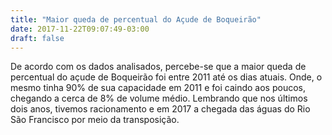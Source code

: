 ```yaml
---
title: "Maior queda de percentual do Açude de Boqueirão"
date: 2017-11-22T09:07:49-03:00
draft: false
---
```


De acordo com os dados analisados, percebe-se que a maior queda de percentual do açude de Boqueirão foi entre 2011 até os dias atuais. Onde, o mesmo tinha 90% de sua capacidade em 2011 e foi caindo aos poucos, chegando a cerca de 8% de volume médio. Lembrando que nos últimos dois anos, tivemos racionamento e em 2017 a chegada das águas do Rio São Francisco por meio da transposição. 


<!--more-->


<div id="vis" width=300></div>

<script src="https://cdnjs.cloudflare.com/ajax/libs/vega/3.0.7/vega.js"></script>
<script src="https://cdnjs.cloudflare.com/ajax/libs/vega-lite/2.0.1/vega-lite.js"></script>
<script src="https://cdnjs.cloudflare.com/ajax/libs/vega-embed/3.0.0-rc7/vega-embed.js"></script>
<script>
    const spec = {
    "$schema": "https://vega.github.io/schema/vega-lite/v2.json",
  "data": {
      "url":"https://api.insa.gov.br/reservatorios/12172/monitoramento",
      "format": {
          "type": "json",
          "property": "volumes",
          "parse": {"DataInformacao": "utc:'%d/%m/%Y'"}
      }
  },
  "mark": "area",
  "width": 600,
  "height": 400,
 "transform": [
    {
      "filter": {
        "timeUnit": "year",
        "field": "DataInformacao",
        "range": [
          2010,
          2017
        ]
      }
    }
    
  ],
  
"encoding": {
  "x": {
    "timeUnit": "year",
    "field": "DataInformacao",
    "type": "temporal",
    "axis": {"title": "Anos"}
  },
  "y": {
    "aggregate": "mean",
    "field": "VolumePercentual",
    "type": "quantitative",
    "axis": {"title": "Média do volume (%)"}
  }
}

     };
  	vegaEmbed('#vis', spec).catch(console.warn);
</script>




